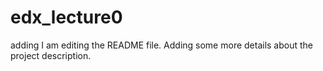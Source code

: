 # edx_lecture0

adding
I am editing the README file. Adding some more details about the project description.
